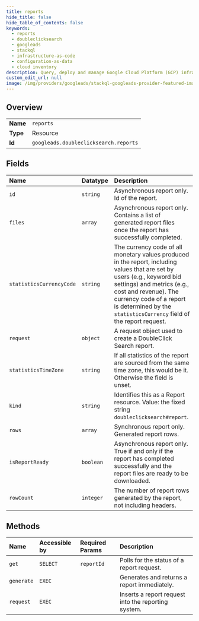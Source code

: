 ```yaml
---
title: reports
hide_title: false
hide_table_of_contents: false
keywords:
  - reports
  - doubleclicksearch
  - googleads    
  - stackql
  - infrastructure-as-code
  - configuration-as-data
  - cloud inventory
description: Query, deploy and manage Google Cloud Platform (GCP) infrastructure and resources using SQL
custom_edit_url: null
image: /img/providers/googleads/stackql-googleads-provider-featured-image.png
---
```

  
    

## Overview
<table><tbody>
<tr><td><b>Name</b></td><td><code>reports</code></td></tr>
<tr><td><b>Type</b></td><td>Resource</td></tr>
<tr><td><b>Id</b></td><td><code>googleads.doubleclicksearch.reports</code></td></tr>
</tbody></table>

## Fields
| Name | Datatype | Description |
|:-----|:---------|:------------|
| `id` | `string` | Asynchronous report only. Id of the report. |
| `files` | `array` | Asynchronous report only. Contains a list of generated report files once the report has successfully completed. |
| `statisticsCurrencyCode` | `string` | The currency code of all monetary values produced in the report, including values that are set by users (e.g., keyword bid settings) and metrics (e.g., cost and revenue). The currency code of a report is determined by the `statisticsCurrency` field of the report request. |
| `request` | `object` | A request object used to create a DoubleClick Search report. |
| `statisticsTimeZone` | `string` | If all statistics of the report are sourced from the same time zone, this would be it. Otherwise the field is unset. |
| `kind` | `string` | Identifies this as a Report resource. Value: the fixed string `doubleclicksearch#report`. |
| `rows` | `array` | Synchronous report only. Generated report rows. |
| `isReportReady` | `boolean` | Asynchronous report only. True if and only if the report has completed successfully and the report files are ready to be downloaded. |
| `rowCount` | `integer` | The number of report rows generated by the report, not including headers. |
## Methods
| Name | Accessible by | Required Params | Description |
|:-----|:--------------|:----------------|:------------|
| `get` | `SELECT` | `reportId` | Polls for the status of a report request. |
| `generate` | `EXEC` |  | Generates and returns a report immediately. |
| `request` | `EXEC` |  | Inserts a report request into the reporting system. |

